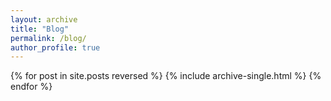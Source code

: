 ```yaml
---
layout: archive
title: "Blog"
permalink: /blog/
author_profile: true
---
```


{% for post in site.posts reversed %}
  {% include archive-single.html %}
{% endfor %}